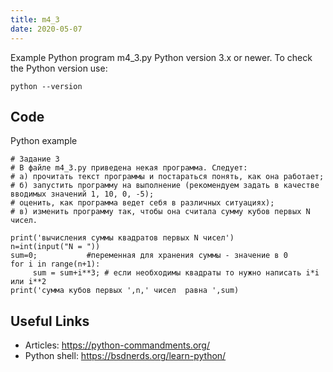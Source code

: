 ```yaml
---
title: m4_3
date: 2020-05-07
---
```

Example Python program m4_3.py
Python version 3.x or newer.
To check the Python version use:

    python --version


## Code

Python example

    # Задание 3
    # В файле m4_3.py приведена некая программа. Следует:
    # а) прочитать текст программы и постараться понять, как она работает;
    # б) запустить программу на выполнение (рекомендуем задать в качестве вводимых значений 1, 10, 0, -5);
    # оценить, как программа ведет себя в различных ситуациях);
    # в) изменить программу так, чтобы она считала сумму кубов первых N чисел.
    
    print('вычисления суммы квадратов первых N чисел')
    n=int(input("N = "))
    sum=0;           #переменная для хранения суммы - значение в 0
    for i in range(n+1):
         sum = sum+i**3; # если необходимы квадраты то нужно написать i*i или i**2
    print('сумма кубов первых ',n,' чисел  pавна ',sum)
    

## Useful Links

- Articles: https://python-commandments.org/
- Python shell: https://bsdnerds.org/learn-python/
